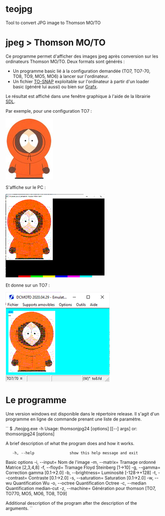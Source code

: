 # teojpg
Tool to convert JPG image to Thomson MO/TO



# jpeg > Thomson MO/TO
Ce programme permet d'afficher des images jpeg après conversion sur les ordinateurs Thomson MO/TO.
Deux formats sont générés :
* Un programme basic lié à la configuration demandée (TO7, TO7-70, TO8, TO9, MO5, MO6) à lancer sur l'ordinateur.
* Un fichier [TO-SNAP](http://collection.thomson.free.fr/code/articles/prehisto_bulletin/page.php?XI=0&XJ=13) exploitable sur l'ordinateur à partir d'un loader basic (généré lui aussi) ou bien sur [Grafx](http://grafx2.chez.com/).

Le résultat est affiché dans une fenêtre graphique à l'aide de la librairie [SDL](https://www.libsdl.org/).

Par exemple, pour une configuration TO7 :

![L'original](/samples/KennyMcCormick_small.jpg)

S'affiche sur le PC :

![teojpg](/samples/kenny_res.png)

Et donne sur un TO7 :

![dcmoto](/samples/ken_emul.png)

# Le programme
Une version windows est disponible dans le répertoire release.
Il s'agit d'un programme en ligne de commande prenant une liste de paramètre.

``
   $ ./teojpg.exe -h
   Usage: thomsonjpg24 [options] [[--] args]
      or: thomsonjpg24 [options]

   A brief description of what the program does and how it works.

       -h, --help                show this help message and exit

   Basic options
       -i, --input=<str>         Nom de l'image
       -m, --matrix=<int>        Tramage ordonné Matrice [2,3,4,8]
       -f, --floyd=<int>         Tramage Floyd Steinberg [1->10]
       -g, --gamma=<flt>         Correction gamma [0.1->2.0]
       -b, --brightness=<flt>    Luminosité [-128->+128]
       -t, --contrast=<flt>      Contraste [0.1->2.0]
       -s, --saturation=<flt>    Saturation [0.1->2.0]
       -w, --wu                  Quantification Wu
       -o, --octree              Quantification Octree
       -c, --median              Quantification median-cut
       -z, --machine=<str>       Génération pour thomson [TO7, TO770, MO5, MO6, TO8, TO9]

   Additional description of the program after the description of the arguments.
``




